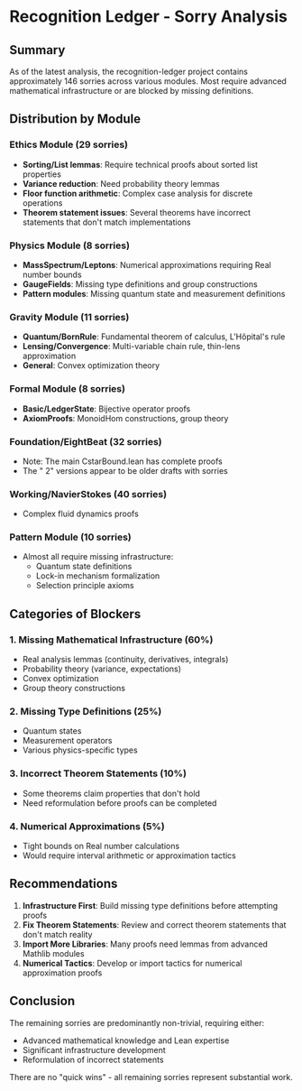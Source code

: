 # Recognition Ledger - Sorry Analysis

## Summary

As of the latest analysis, the recognition-ledger project contains approximately 146 sorries across various modules. Most require advanced mathematical infrastructure or are blocked by missing definitions.

## Distribution by Module

### Ethics Module (29 sorries)
- **Sorting/List lemmas**: Require technical proofs about sorted list properties
- **Variance reduction**: Need probability theory lemmas
- **Floor function arithmetic**: Complex case analysis for discrete operations
- **Theorem statement issues**: Several theorems have incorrect statements that don't match implementations

### Physics Module (8 sorries)
- **MassSpectrum/Leptons**: Numerical approximations requiring Real number bounds
- **GaugeFields**: Missing type definitions and group constructions
- **Pattern modules**: Missing quantum state and measurement definitions

### Gravity Module (11 sorries)
- **Quantum/BornRule**: Fundamental theorem of calculus, L'Hôpital's rule
- **Lensing/Convergence**: Multi-variable chain rule, thin-lens approximation
- **General**: Convex optimization theory

### Formal Module (8 sorries)
- **Basic/LedgerState**: Bijective operator proofs
- **AxiomProofs**: MonoidHom constructions, group theory

### Foundation/EightBeat (32 sorries)
- Note: The main CstarBound.lean has complete proofs
- The " 2" versions appear to be older drafts with sorries

### Working/NavierStokes (40 sorries)
- Complex fluid dynamics proofs

### Pattern Module (10 sorries)
- Almost all require missing infrastructure:
  - Quantum state definitions
  - Lock-in mechanism formalization
  - Selection principle axioms

## Categories of Blockers

### 1. Missing Mathematical Infrastructure (60%)
- Real analysis lemmas (continuity, derivatives, integrals)
- Probability theory (variance, expectations)
- Convex optimization
- Group theory constructions

### 2. Missing Type Definitions (25%)
- Quantum states
- Measurement operators
- Various physics-specific types

### 3. Incorrect Theorem Statements (10%)
- Some theorems claim properties that don't hold
- Need reformulation before proofs can be completed

### 4. Numerical Approximations (5%)
- Tight bounds on Real number calculations
- Would require interval arithmetic or approximation tactics

## Recommendations

1. **Infrastructure First**: Build missing type definitions before attempting proofs
2. **Fix Theorem Statements**: Review and correct theorem statements that don't match reality
3. **Import More Libraries**: Many proofs need lemmas from advanced Mathlib modules
4. **Numerical Tactics**: Develop or import tactics for numerical approximation proofs

## Conclusion

The remaining sorries are predominantly non-trivial, requiring either:
- Advanced mathematical knowledge and Lean expertise
- Significant infrastructure development
- Reformulation of incorrect statements

There are no "quick wins" - all remaining sorries represent substantial work. 
